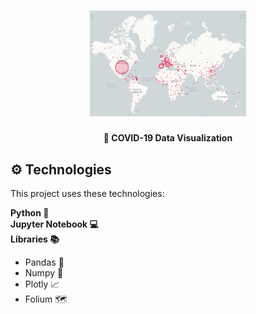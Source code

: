 <h1 align="center">
    <img alt="covid" title="logo" src=".github/world_map.png" width="250px"
    style="background-color:black;"/>
</h1>

<h4 align="center">
🦠 <strong>COVID-19 Data Visualization</strong>
</h4>

## ⚙️ Technologies

This project uses these technologies:

<strong> Python 🐍 </strong> <br>
<strong> Jupyter Notebook 💻 </strong> <br>
<strong> Libraries 📚 </strong>
- Pandas 🐼
- Numpy 🧊
- Plotly 📈
- Folium 🗺